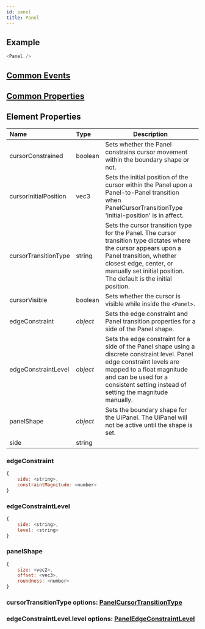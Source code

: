 ```yaml
---
id: panel
title: Panel
---
```


## Example

```javascript
<Panel />
```

## [Common Events](../types/Events.md)

## [Common Properties](../types/Properties.md)

## Element Properties

| Name                  | Type     | Description                                                                                                                                                                                                                                |
| :-------------------- | :------- | ------------------------------------------------------------------------------------------------------------------------------------------------------------------------------------------------------------------------------------------ |
| cursorConstrained     | boolean  | Sets whether the Panel constrains cursor movement within the boundary shape or not.                                                                                                                                                        |
| cursorInitialPosition | vec3     | Sets the initial position of the cursor within the Panel upon a Panel-to-Panel transition when PanelCursorTransitionType 'initial-position' is in affect.                                                                                  |
| cursorTransitionType  | string   | Sets the cursor transition type for the Panel. The cursor transition type dictates where the cursor appears upon a Panel transition, whether closest edge, center, or manually set initial position. The default is the initial position.  |
| cursorVisible         | boolean  | Sets whether the cursor is visible while inside the `<Panel>`.                                                                                                                                                                             |
| edgeConstraint        | _object_ | Sets the edge constraint and Panel transition properties for a side of the Panel shape.                                                                                                                                                    |
| edgeConstraintLevel   | _object_ | Sets the edge constraint for a side of the Panel shape using a discrete constraint level. Panel edge constraint levels are mapped to a float magnitude and can be used for a consistent setting instead of setting the magnitude manually. |
| panelShape            | _object_ | Sets the boundary shape for the UiPanel. The UiPanel will not be active until the shape is set.                                                                                                                                            |
| side                  | string   |                                                                                                                                                                                                                                            |

### edgeConstraint

```javascript
{
    side: <string>,
    constraintMagnitude: <number>
}
```

### edgeConstraintLevel

```javascript
{
    side: <string>,
    level: <string>
}
```

### panelShape

```javascript
{
    size: <vec2>,
    offset: <vec3>,
    roundness: <number>
}
```

### cursorTransitionType options: [PanelCursorTransitionType](../types/PanelCursorTransitionType.md)

### edgeConstraintLevel.level options: [PanelEdgeConstraintLevel](../types/PanelEdgeConstraintLevel.md)
